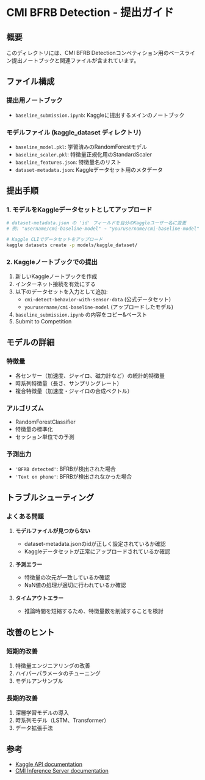 # CMI BFRB Detection - 提出ガイド

## 概要

このディレクトリには、CMI BFRB Detectionコンペティション用のベースライン提出ノートブックと関連ファイルが含まれています。

## ファイル構成

### 提出用ノートブック
- `baseline_submission.ipynb`: Kaggleに提出するメインのノートブック

### モデルファイル (kaggle_dataset ディレクトリ)
- `baseline_model.pkl`: 学習済みのRandomForestモデル
- `baseline_scaler.pkl`: 特徴量正規化用のStandardScaler
- `baseline_features.json`: 特徴量名のリスト
- `dataset-metadata.json`: Kaggleデータセット用のメタデータ

## 提出手順

### 1. モデルをKaggleデータセットとしてアップロード

```bash
# dataset-metadata.json の 'id' フィールドを自分のKaggleユーザー名に変更
# 例: "username/cmi-baseline-model" → "yourusername/cmi-baseline-model"

# Kaggle CLIでデータセットをアップロード
kaggle datasets create -p models/kaggle_dataset/
```

### 2. Kaggleノートブックでの提出

1. 新しいKaggleノートブックを作成
2. インターネット接続を有効にする
3. 以下のデータセットを入力として追加:
   - `cmi-detect-behavior-with-sensor-data` (公式データセット)
   - `yourusername/cmi-baseline-model` (アップロードしたモデル)
4. `baseline_submission.ipynb` の内容をコピー&ペースト
5. Submit to Competition

## モデルの詳細

### 特徴量
- 各センサー（加速度、ジャイロ、磁力計など）の統計的特徴量
- 時系列特徴量（長さ、サンプリングレート）
- 複合特徴量（加速度・ジャイロの合成ベクトル）

### アルゴリズム
- RandomForestClassifier
- 特徴量の標準化
- セッション単位での予測

### 予測出力
- `'BFRB detected'`: BFRBが検出された場合
- `'Text on phone'`: BFRBが検出されなかった場合

## トラブルシューティング

### よくある問題

1. **モデルファイルが見つからない**
   - dataset-metadata.jsonのidが正しく設定されているか確認
   - Kaggleデータセットが正常にアップロードされているか確認

2. **予測エラー**
   - 特徴量の次元が一致しているか確認
   - NaN値の処理が適切に行われているか確認

3. **タイムアウトエラー**
   - 推論時間を短縮するため、特徴量数を削減することを検討

## 改善のヒント

### 短期的改善
1. 特徴量エンジニアリングの改善
2. ハイパーパラメータのチューニング
3. モデルアンサンブル

### 長期的改善
1. 深層学習モデルの導入
2. 時系列モデル（LSTM、Transformer）
3. データ拡張手法

## 参考

- [Kaggle API documentation](https://github.com/Kaggle/kaggle-api)
- [CMI Inference Server documentation](https://www.kaggle.com/code/inversion/cmi-inference-server-demo)
